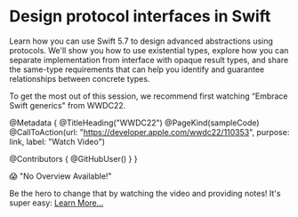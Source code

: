 # Design protocol interfaces in Swift

Learn how you can use Swift 5.7 to design advanced abstractions using protocols. We'll show you how to use existential types, explore how you can separate implementation from interface with opaque result types, and share the same-type requirements that can help you identify and guarantee relationships between concrete types.

To get the most out of this session, we recommend first watching “Embrace Swift generics" from WWDC22.

@Metadata {
   @TitleHeading("WWDC22")
   @PageKind(sampleCode)
   @CallToAction(url: "https://developer.apple.com/wwdc22/110353", purpose: link, label: "Watch Video")

   @Contributors {
      @GitHubUser(<replace this with your GitHub handle>)
   }
}

😱 "No Overview Available!"

Be the hero to change that by watching the video and providing notes! It's super easy:
 [Learn More…](https://wwdcnotes.github.io/WWDCNotes/documentation/wwdcnotes/contributing)
